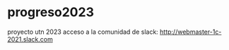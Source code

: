 # progreso2023
proyecto utn 2023
acceso a la comunidad de slack: http://webmaster-1c-2021.slack.com
